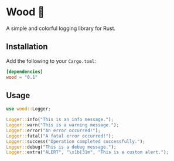 # Wood 🌲  

A simple and colorful logging library for Rust.  

## Installation  
Add the following to your `Cargo.toml`:  
```toml
[dependencies]
wood = "0.1"
```

## Usage  
```rust
use wood::Logger;

Logger::info("This is an info message.");
Logger::warn("This is a warning message.");
Logger::error("An error occurred!");
Logger::fatal("A fatal error occurred!");
Logger::success("Operation completed successfully.");
Logger::debug("This is a debug message.");
Logger::extra("ALERT", "\x1b[31m", "This is a custom alert.");
```
